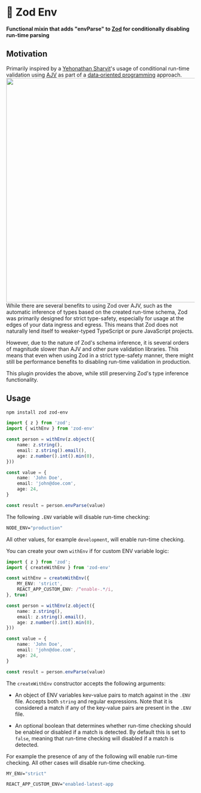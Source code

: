 # 🐇 Zod Env
**Functional mixin that adds "envParse" to [Zod](https://zod.dev/) for
conditionally disabling run-time parsing**  

## Motivation


Primarily inspired by a
[Yehonathan&nbsp;Sharvit](https://www.manning.com/books/data-oriented-programming)'s
usage of conditional run-time validation using [AJV](https://ajv.js.org/) as
part of a
[data&#8209;oriented&nbsp;programming](https://en.wikipedia.org/wiki/Data-oriented_design)
approach.   <img align="right" src="https://github.com/schalkventer/zod-env/assets/14258328/e2927281-f07f-47d2-a1c6-40945ed3b6c6" width="600"> 

While there are several benefits to using Zod over AJV, such as the automatic
inference of types based on the created run-time schema, Zod was primarily
designed for strict type-safety, especially for usage at the edges of your data
ingress and egress. This means that Zod does not naturally lend itself to
weaker-typed TypeScript or pure JavaScript projects. 

However, due to the nature of Zod's schema inference, it is several orders of
magnitude slower than AJV and other pure validation libraries. This means that
even when using Zod in a strict type-safety manner, there might still be
performance benefits to disabling run-time validation in production.

This plugin provides the above, while still preserving Zod's type inference
functionality.

## Usage

```bash
npm install zod zod-env
```

```ts
import { z } from 'zod';
import { withEnv } from 'zod-env'

const person = withEnv(z.object({
    name: z.string(),
    email: z.string().email(),
    age: z.number().int().min(0),
}))

const value = {
    name: 'John Doe',
    email: 'john@doe.com',
    age: 24,
}

const result = person.envParse(value)
```

The following `.ENV` variable will disable run-time checking:

```dockerfile
NODE_ENV="production"
```

All other values, for example `development`, will enable run-time checking.

You can create your own `withEnv` if for custom ENV variable logic:

```ts
import { z } from 'zod';
import { createWithEnv } from 'zod-env'

const withEnv = createWithEnv({
    MY_ENV: 'strict',
    REACT_APP_CUSTOM_ENV: /^enable-.*/i,
}, true)

const person = withEnv(z.object({
    name: z.string(),
    email: z.string().email(),
    age: z.number().int().min(0),
}))

const value = {
    name: 'John Doe',
    email: 'john@doe.com',
    age: 24,
}

const result = person.envParse(value)
```

The `createWithEnv` constructor accepts the following arguments:

- An object of ENV variables kev-value pairs to match against in the `.ENV`
  file. Accepts both `string` and regular expressions. Note that it is
  considered a match if any of the key-value pairs are present in the `.ENV`
  file.

- An optional boolean that determines whether run-time checking should be
  enabled or disabled if a match is detected. By default this is set to `false`,
  meaning that run-time checking will disabled if a match is detected. 

For example the presence of any of the following will enable run-time checking.
All other cases will disable run-time checking.

```dockerfile
MY_ENV="strict"
```

```dockerfile
REACT_APP_CUSTOM_ENV="enabled-latest-app
```

